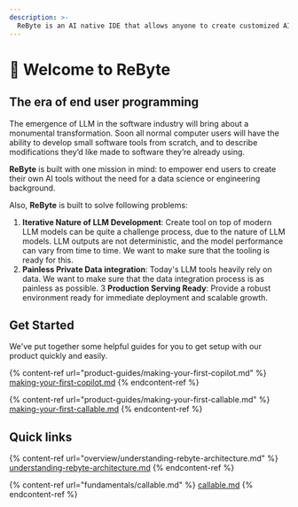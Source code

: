 ```yaml
---
description: >-
  ReByte is an AI native IDE that allows anyone to create customized AI tools
---
```


# 👋 Welcome to ReByte

## The era of end user programming 

The emergence of LLM in the software industry will bring about a monumental transformation.
Soon all normal computer users will have the ability to develop small software tools from scratch, and to describe modifications they’d like made to software they’re already using.

**ReByte** is built with one mission in mind: to empower end users to create their own AI tools without the need for a data science or engineering background.&#x20;

Also, **ReByte** is built to solve following problems:

1. **Iterative Nature of LLM Development**: Create tool on top of modern LLM models can be quite a challenge process, due to the nature of LLM models. LLM outputs are not deterministic, and the model performance can vary from time to time. We want to make sure that the tooling is ready for this.
2. **Painless Private Data integration**: Today's LLM tools  heavily rely on data. We want to make sure that the data integration process is as painless as possible.
3  **Production Serving Ready**: Provide a robust environment ready for immediate deployment and scalable growth.

## Get Started

We've put together some helpful guides for you to get setup with our product quickly and easily.

{% content-ref url="product-guides/making-your-first-copilot.md" %}
[making-your-first-copilot.md](product-guides/making-your-first-copilot.md)
{% endcontent-ref %}

{% content-ref url="product-guides/making-your-first-callable.md" %}
[making-your-first-callable.md](product-guides/making-your-first-callable.md)
{% endcontent-ref %}

## Quick links

{% content-ref url="overview/understanding-rebyte-architecture.md" %}
[understanding-rebyte-architecture.md](overview/understanding-rebyte-architecture.md)
{% endcontent-ref %}

{% content-ref url="fundamentals/callable.md" %}
[callable.md](fundamentals/callable.md)
{% endcontent-ref %}
